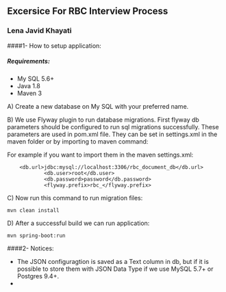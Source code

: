 ## Excersice For RBC Interview Process

### Lena Javid Khayati

####1- How to setup application:

##### Requirements:
* My SQL 5.6+
* Java 1.8
* Maven 3

A) Create a new database on My SQL with your preferred name.

B) We use Flyway plugin to run database migrations. First flyway db parameters should be configured to run sql migrations 
successfully. These parameters are used in pom.xml file. They can be set in settings.xml in the maven folder or by importing to maven command:

For example if you want to import them in the maven settings.xml:
```
    <db.url>jdbc:mysql://localhost:3306/rbc_document_db</db.url>
    		<db.user>root</db.user>
    		<db.password>password</db.password>
    		<flyway.prefix>rbc_</flyway.prefix>
```

C) Now run this command to run migration files:

```
mvn clean install
```

D) After a successful build we can run application:

```
mvn spring-boot:run
```

####2- Notices:
* The JSON configuragtion is saved as a Text column in db, but if it is possible to store them with JSON Data Type if we use MySQL 5.7+ or Postgres 9.4+.
* 